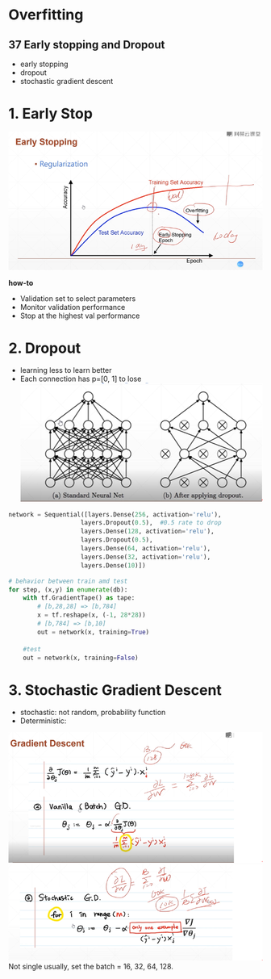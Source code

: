 # Overfitting
## 37 Early stopping and Dropout

* early stopping
* dropout
* stochastic gradient descent

# 1. Early Stop
![](earlyStop.png)

**how-to**
* Validation set to select parameters  
* Monitor validation performance  
* Stop at the highest val performance

# 2. Dropout  

* learning less to learn better  
* Each connection has p=[0, 1] to lose    
![](dropout.png)

```py
network = Sequential([layers.Dense(256, activation='relu'),
                    layers.Dropout(0.5),  #0.5 rate to drop
                    layers.Dense(128, activation='relu'),
                    layers.Dropout(0.5),
                    layers.Dense(64, activation='relu'),
                    layers.Dense(32, activation='relu'),
                    layers.Dense(10)])
```

```py
# behavior between train amd test
for step, (x,y) in enumerate(db):
    with tf.GradientTape() as tape:
        # [b,28,28] => [b,784]
        x = tf.reshape(x, (-1, 28*28))
        # [b,784] => [b,10]
        out = network(x, training=True)
    
    #test
    out = network(x, training=False)

```

# 3. Stochastic Gradient Descent
* stochastic: not random, probability function
* Deterministic:   

![](gradient.png)
![](gradient1.png)
Not single usually, set the batch = 16, 32, 64, 128. 


